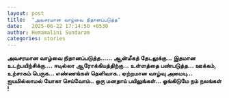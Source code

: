 ```yaml
---
layout: post
title:  "அவசரமான வாழ்வை நிதானப்படுத்த"
date:   2025-06-22 17:14:50 +0530
author: Hemamalini Sundaram
categories: stories
---
```


**அவசரமான வாழ்வை நிதானப்படுத்த\...\... ஆன்மீகத் தேடலுக்கு\... இதமான
உடற்பயிற்சிக்கு\.... ஈடில்லா ஆரோக்கியத்திற்கு\... உள்ளத்தை பண்படுத்த\... ஊக்கம்,
உற்சாகம் பெருக\... எண்ணங்கள் தெளிவாக.. ஏற்றமான வாழ்வு அமையு\... ஐயமில்லாமல் யோகா
செய்வோம்.. ஒரு மனதாய் பயிலுங்கள்\... ஓங்கிடுமே நம் நலங்கள் !**
